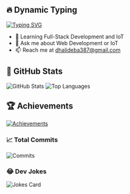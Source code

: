 ## 🔥 Dynamic Typing
[![Typing SVG](https://readme-typing-svg.herokuapp.com?font=Fira+Code&size=22&pause=1000&color=FF5733&width=435&lines=Hi!+I'm+Debashis+Dhali;I+build+Web+Apps+%26+Explore+IoT+Solutions)](https://git.io/typing-svg)


- 🌱 Learning Full-Stack Development and IoT
- 💬 Ask me about Web Development or IoT
- 📫 Reach me at dhalideba387@gmail.com

## 🌟 GitHub Stats
![GitHub Stats](https://github-readme-stats.vercel.app/api?username=DebashisDhali&show_icons=true&theme=radical)
![Top Languages](https://github-readme-stats.vercel.app/api/top-langs/?username=DebashisDhali&layout=compact&theme=radical)

## 🏆 Achievements
[![Achievements](https://github-profile-trophy.vercel.app/?username=DebashisDhali&theme=dracula)](https://github.com/ryo-ma/github-profile-trophy)


### 📈 Total Commits
![Commits](https://komarev.com/ghpvc/?username=DebashisDhali&label=Commit%20Counter&color=green)


### 😂 Dev Jokes
![Jokes Card](https://readme-jokes.vercel.app/api?theme=radical)








